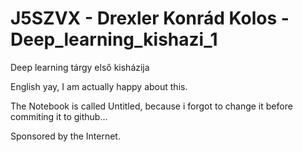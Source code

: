 # J5SZVX - Drexler Konrád Kolos - Deep_learning_kishazi_1

Deep learning tárgy első kisházija

English yay, I am actually happy about this.

The Notebook is called Untitled, because i forgot to change it before commiting it to github... 


Sponsored by the Internet.
